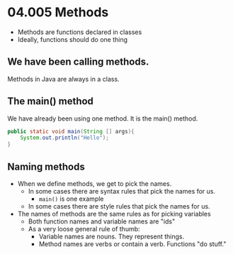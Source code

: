 # 04.005 Methods

* Methods are functions declared in classes
* Ideally, functions should do one thing

## We have been calling methods. 

Methods in Java are always in a class.

## The main() method

We have already been using one method.  It is the main() method.

```java
public static void main(String [] args){
    System.out.println("Hello");
}
```

## Naming methods

* When we define methods, we get to pick the names. 
  * In some cases there are syntax rules that pick the names for us.
    * `main()` is one example
  * In some cases there are style rules that pick the names for us.
* The names of methods are the same rules as for picking variables
  * Both function names and variable names are "ids"
  * As a very loose general rule of thumb:
    * Variable names are nouns.  They represent things.
    * Method names are verbs or contain a verb.  Functions "do stuff."